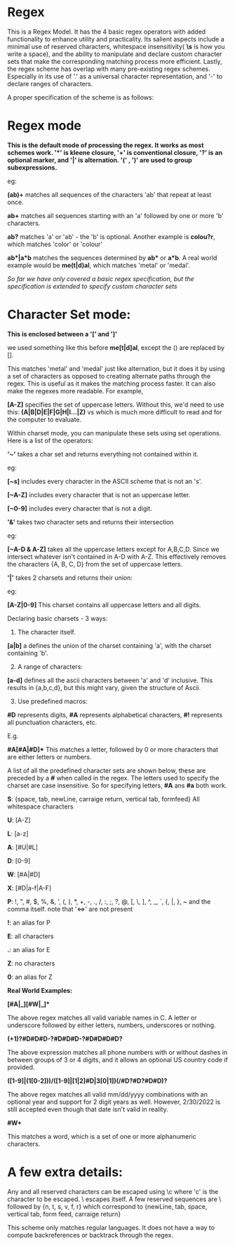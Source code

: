 # Regex

This is a Regex Model. It has the 4 basic regex operators with added functionality to enhance utility and practicality. Its salient aspects include a minimal use of reserved characters, whitespace insensitivity( **\\s** is how you write a space), and the ability to manipulate and declare custom character sets that make the corresponding matching process more efficient. Lastly, the regex scheme has overlap with many pre-existing regex schemes. Especially in its use of '.' as a universal character representation, and '-' to declare ranges of characters.

A proper specification of the scheme is as follows: 

# Regex mode
**This is the default mode of processing the regex. It works as most schemes work. '\*' is kleene closure, '+' is conventional closure, '?' is an optional marker, and '|' is alternation. '(' , ')' are used to group subexpressions.**

eg:

**(ab)+**
    matches all sequences of the characters 'ab' that repeat at least once.

**ab+**
    matches all sequences starting with an 'a' followed by one or more 'b' characters.

**ab?**
    matches 'a' or 'ab' - the 'b' is optional.
Another example is **colou?r**, which matches 'color' or 'colour'

**ab\*|a\*b**
    matches the sequences determined by **ab\*** or **a\*b**.
A real world example would be **me(t|d)al**, which matches 'metal' or 'medal'.

*So far we have only covered a basic regex specification, but the specification is extended to specify custom character sets*

# Character Set mode: 
**This is enclosed between a '\[' and '\]'**

we used something like this before   **me\[t|d\]al**, except the () are replaced by \[\].

This matches 'metal' and 'medal' just like alternation, but it does it by using a set of characters as opposed to creating alternate paths through the regex. This is useful as it makes the matching process faster. It can also make the regexes more readable. For example,

**\[A-Z\]**    specifies the set of uppercase letters. Without this, we'd need to use this:    **(A|B|D|E|F|G|H|I...|Z)** vs which is much more difficult to read and for the computer to evaluate.

Within charset mode, you can manipulate these sets using set operations. Here is a list of the operators:

**'~'**    takes a char set and returns everything not contained within it.

eg:

**\[~s\]**    includes every character in the ASCII scheme that is not an 's'.

**\[~A-Z\]**    includes every character that is not an uppercase letter.

**\[~0-9\]**    includes every character that is not a digit.

**'&'**    takes two character sets and returns their intersection

eg:

**\[~A-D & A-Z\]**    takes all the uppercase letters except for A,B,C,D. Since we intersect whatever isn't contained in A-D with A-Z. This effectively removes the characters {A, B, C, D} from the set of uppercase letters.

**'|'** takes 2 charsets and returns their union:

eg:

**\[A-Z|0-9\]**    This charset contains all uppercase letters and all digits.

Declaring basic charsets - 3 ways:

1) The character itself.

**\[a|b\]**    a defines the union of the charset containing 'a', with the charset containing 'b'.

2) A range of characters:

**\[a-d\]**    defines all the ascii characters between 'a' and 'd' inclusive. This results in {a,b,c,d}, but this might vary, given the structure of Ascii.

3) Use predefined macros:

**\#D**    represents digits, **\#A** represents alphabetical characters, **\#!** represents all punctuation characters, etc.

E.g.

**\#A\[\#A|\#D\]\***    This matches a letter, followed by 0 or more characters that are either letters or numbers.


A list of all the predefined character sets are shown below, these are preceded by a **\#** when called in the regex. The letters used to specify the charset are case insensitive. So for specifying letters, **\#A** ans **\#a** both work.

**S**:    {space, tab, newLine, carraige return, vertical tab, formfeed} All whitespace characters

**U**:    \[A-Z\]

**L**:    \[a-z\]

**A**:    \[#U|#L\]

**D**:    \[0-9\]

**W**:    \[#A|#D\]

**X**:    \[#D|a-f|A-F\]

**P**:     \!, \", \#, \$, \%, \&, ', (, ), \*, +, -, \., \/, :, ;, ?, @, \[, \\, \], ^, \_, \`, {, |, }, ~  and the comma itself.  note that '<=>' are not present

**!**:    an alias for P

**E**:    all characters

**.**:    an alias for E

**Z**:    no characters

**0**:    an alias for Z

**Real World Examples:**

**\[\#A|\_\]\[\#W|\_\]\*** 

The above regex matches all valid variable names in C. A letter or underscore followed by either letters, numbers, underscores or nothing.

**(+1)?\#D\#D\#D-?\#D\#D\#D-?\#D\#D\#D\#D?** 

The above expression matches all phone numbers with or without dashes in between groups of 3 or 4 digits, and it allows an optional US country code if provided.

**(\[1-9\]|(1\[0-2\]))/(\[1-9\]|\[1|2\]#D|3\[0|1\])(/\#D?\#D?\#D\#D)?**

The above regex matches all valid mm/dd/yyyy combinations with an optional year and support for 2 digit years as well. However, 2/30/2022 is still accepted even though that date isn't valid in reality.

**\#W+**

This matches a word, which is a set of one or more alphanumeric characters.

# A few extra details: 

Any and all reserved characters can be escaped using \c where 'c' is the character to be escaped. \\ escapes itself. A few reserved sequences are \ followed by {n, t, s, v, f, r} which correspond to {newLine, tab, space, vertical tab, form feed, carraige return}

This scheme only matches regular languages. It does not have a way to compute backreferences or backtrack through the regex.
